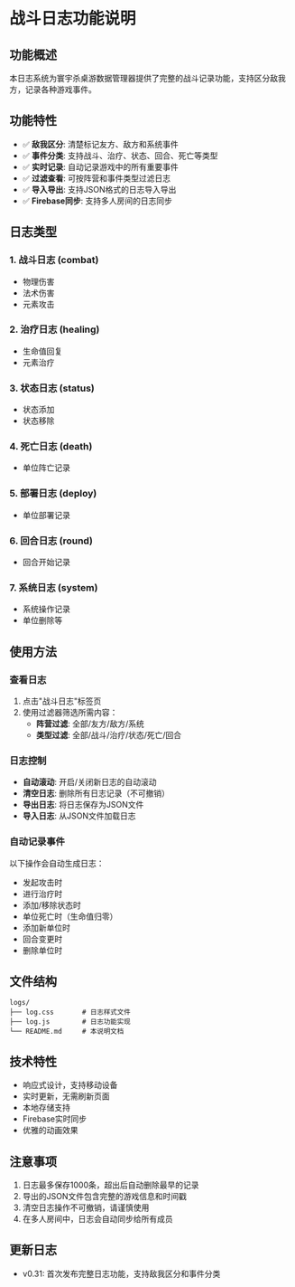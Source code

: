 # 战斗日志功能说明

## 功能概述
本日志系统为寰宇杀桌游数据管理器提供了完整的战斗记录功能，支持区分敌我方，记录各种游戏事件。

## 功能特性
- ✅ **敌我区分**: 清楚标记友方、敌方和系统事件
- ✅ **事件分类**: 支持战斗、治疗、状态、回合、死亡等类型
- ✅ **实时记录**: 自动记录游戏中的所有重要事件
- ✅ **过滤查看**: 可按阵营和事件类型过滤日志
- ✅ **导入导出**: 支持JSON格式的日志导入导出
- ✅ **Firebase同步**: 支持多人房间的日志同步

## 日志类型

### 1. 战斗日志 (combat)
- 物理伤害
- 法术伤害
- 元素攻击

### 2. 治疗日志 (healing)
- 生命值回复
- 元素治疗

### 3. 状态日志 (status)
- 状态添加
- 状态移除

### 4. 死亡日志 (death)
- 单位阵亡记录

### 5. 部署日志 (deploy)
- 单位部署记录

### 6. 回合日志 (round)
- 回合开始记录

### 7. 系统日志 (system)
- 系统操作记录
- 单位删除等

## 使用方法

### 查看日志
1. 点击"战斗日志"标签页
2. 使用过滤器筛选所需内容：
   - **阵营过滤**: 全部/友方/敌方/系统
   - **类型过滤**: 全部/战斗/治疗/状态/死亡/回合

### 日志控制
- **自动滚动**: 开启/关闭新日志的自动滚动
- **清空日志**: 删除所有日志记录（不可撤销）
- **导出日志**: 将日志保存为JSON文件
- **导入日志**: 从JSON文件加载日志

### 自动记录事件
以下操作会自动生成日志：
- 发起攻击时
- 进行治疗时
- 添加/移除状态时
- 单位死亡时（生命值归零）
- 添加新单位时
- 回合变更时
- 删除单位时

## 文件结构
```
logs/
├── log.css       # 日志样式文件
├── log.js        # 日志功能实现
└── README.md     # 本说明文档
```

## 技术特性
- 响应式设计，支持移动设备
- 实时更新，无需刷新页面
- 本地存储支持
- Firebase实时同步
- 优雅的动画效果

## 注意事项
1. 日志最多保存1000条，超出后自动删除最早的记录
2. 导出的JSON文件包含完整的游戏信息和时间戳
3. 清空日志操作不可撤销，请谨慎使用
4. 在多人房间中，日志会自动同步给所有成员

## 更新日志
- v0.31: 首次发布完整日志功能，支持敌我区分和事件分类 